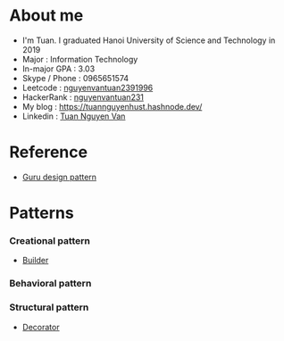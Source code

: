 # About me
- I'm Tuan. I graduated Hanoi University of Science and Technology in 2019
- Major : Information Technology
- In-major GPA : 3.03
- Skype / Phone : 0965651574
- Leetcode : [nguyenvantuan2391996](https://leetcode.com/nguyenvantuan2391996/)
- HackerRank : [nguyenvantuan231](https://www.hackerrank.com/nguyenvantuan231)
- My blog : https://tuannguyenhust.hashnode.dev/
- Linkedin : [Tuan Nguyen Van](https://www.linkedin.com/in/tuan-nguyen-van-555315156/)

# Reference
- [Guru design pattern](https://refactoring.guru/design-patterns)

# Patterns
### Creational pattern

- [Builder](https://github.com/nguyenvantuan2391996/design-pattern-golang-example/tree/master/builder-pattern)

### Behavioral pattern

### Structural pattern

- [Decorator](https://github.com/nguyenvantuan2391996/design-pattern-golang-example/tree/master/decorator-pattern)

